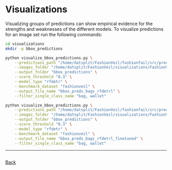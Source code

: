 <!-- Understanding the FashionFail repository:

In `predictions.py` filter out certain ground truth images, map pred to image.
Change load_categories() based on input_images_folder_name. -->

# Visualizations

Visualizing groups of predictions can show empirical evidence for the strengths and weaknesses of the different models.
To visualize predictions for an image set run the following commands:
```bash
cd visualizations
mkdir -p bbox_predictions

python visualize_bbox_predictions.py \
    --predictions_path "/home/datsplit/FashionVeil/fashionfail/src/predictions_fashionveil_all_rfdetrl/rfdetr_0.1.npz" \
    --images_folder "/home/datsplit/FashionVeil/visualizations/FashionVeil_test_bags" \
    --output_folder "bbox_predictions" \
    --score_threshold "0.3" \
    --model_type "rfdetr" \
    --benchmark_dataset "fashionveil" \
    --output_file_name "bbox_preds_bags_rfdetrl" \
    --filter_single_class_name "bag, wallet"

python visualize_bbox_predictions.py \
    --predictions_path "/home/datsplit/FashionVeil/fashionfail/src/predictions_fashionveil_finetuned_fashionveil/rfdetr_0.1.npz" \
    --images_folder "/home/datsplit/FashionVeil/visualizations/FashionVeil_test_bags" \
    --output_folder "bbox_predictions" \
    --score_threshold "0.3" \
    --model_type "rfdetr" \
    --benchmark_dataset "fashionveil" \
    --output_file_name "bbox_preds_bags_rfdetrl_finetuned" \
    --filter_single_class_name "bag, wallet"
```
<!-- Explainability:
```bash
cd fashionfail/src/fashionfail/visualization
python3 fiftyone_test.py \
    --image_dir "/home/datsplit/FashionVeil/FashionVeil_all" \
    --anns_dir "/home/datsplit/FashionVeil/FashionVeil_all/FashionVeil_supercategories.json" \
    --dataset_name "predictions_FashionVeil"
```
Predicted bounding boxes of hood are quite often multiple times as large as the hood actually is for FasionFormer after visually the predictions in FiftyOne compared to fformer.

PCA in bounding box predictions.

```bash
python3 fiftyone_calculations_all2.py     --image_dir "/home/datsplit/FashionVeil/FashionVeil_all"     --anns_dir "/home/datsplit/FashionVeil/FashionVeil_all/FashionVeil_supercategories.json"     --dataset_name "predictions_FashionVeil"
```
```bash
python3 fiftyone_calculations_all2.py     --image_dir "/home/datsplit/FashionVeil/FashionVeil_all"     --anns_dir "/home/datsplit/FashionVeil/FashionVeil_divest_all.json"     --dataset_name "predictions_FashionVeil_new"
``` -->
---
<div style="display: flex; justify-content: space-between;">

   [Back](03_inference_and_evaluation.md)
</div>